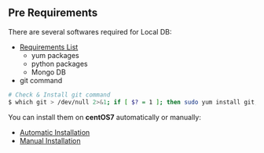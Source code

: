 ## Pre Requirements

There are several softwares required for Local DB:

- [Requirements List](requirements-list.md)
    - yum packages
    - python packages
    - Mongo DB
- git command

```bash
# Check & Install git command
$ which git > /dev/null 2>&1; if [ $? = 1 ]; then sudo yum install git; fi
```

You can install them on **centOS7** automatically or manually:

- [Automatic Installation](automatic-install.md)
- [Manual Installation](manual-install.md)

